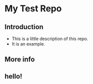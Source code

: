 # My Test Repo

## Introduction

- This is a little description of this repo.
- It is an example.

## More info


## hello!
